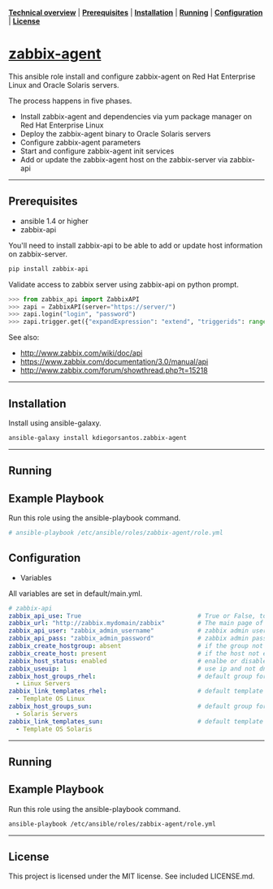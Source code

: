 **[Technical overview](#technical-overview)** |
**[Prerequisites](#prerequisites)** |
**[Installation](#installation)** |
**[Running](#running)** |
**[Configuration](#configuration)** |
**[License](#license)**

# [zabbix-agent](https://github.com/kdiegorsantos/zabbix-agent)

This ansible role install and configure zabbix-agent on Red Hat Enterprise Linux and Oracle Solaris servers.

The process happens in five phases.

- Install zabbix-agent and dependencies via yum package manager on Red Hat Enterprise Linux
- Deploy the zabbix-agent binary to Oracle Solaris servers
- Configure zabbix-agent parameters
- Start and configure zabbix-agent init services
- Add or update the zabbix-agent host on the zabbix-server via zabbix-api

----

## Prerequisites

- ansible 1.4 or higher
- zabbix-api

You'll need to install zabbix-api to be able to add or update host information on zabbix-server.

```bash
pip install zabbix-api
```

Validate access to zabbix server using zabbix-api on python prompt.

```python
>>> from zabbix_api import ZabbixAPI
>>> zapi = ZabbixAPI(server="https://server/")
>>> zapi.login("login", "password")
>>> zapi.trigger.get({"expandExpression": "extend", "triggerids": range(0, 100)})
```

See also:
- http://www.zabbix.com/wiki/doc/api
- https://www.zabbix.com/documentation/3.0/manual/api
- http://www.zabbix.com/forum/showthread.php?t=15218

----

## Installation

Install using ansible-galaxy.

```bash
ansible-galaxy install kdiegorsantos.zabbix-agent
```

----

## Running

Example Playbook
----------------

Run this role using the ansible-playbook command.

```bash
# ansible-playbook /etc/ansible/roles/zabbix-agent/role.yml
```


## Configuration

- Variables

All variables are set in default/main.yml.

```yaml
# zabbix-api
zabbix_api_use: True                                # True or False, to enable or not zabbix-api.
zabbix_url: "http://zabbix.mydomain/zabbix"         # The main page of your zabbix server.
zabbix_api_user: "zabbix_admin_username"            # zabbix admin username.
zabbix_api_pass: "zabbix_admin_password"            # zabbix admin password.
zabbix_create_hostgroup: absent                     # if the group not exists create it or not.
zabbix_create_host: present                         # if the host not exists create it or not.
zabbix_host_status: enabled                         # enalbe or disable the host.
zabbix_useuip: 1                                    # use ip and not dns.
zabbix_host_groups_rhel:                            # default group for Linux hosts.
  - Linux Servers
zabbix_link_templates_rhel:                         # default template for Linux hosts.
  - Template OS Linux
zabbix_host_groups_sun:                             # default group for Solaris hosts.
  - Solaris Servers
zabbix_link_templates_sun:                          # default template for Solaris hosts.
  - Template OS Solaris
```

----

## Running

Example Playbook
----------------

Run this role using the ansible-playbook command.

```bash
ansible-playbook /etc/ansible/roles/zabbix-agent/role.yml
```

----

## License

This project is licensed under the MIT license. See included LICENSE.md.

